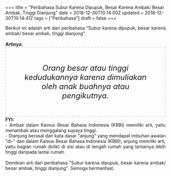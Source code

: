 +++
title = "Peribahasa Subur Karena Dipupuk, Besar Karena Ambak/ Besar Ambak, Tinggi Dianjung"
date = 2018-12-30T10:14:00Z
updated = 2018-12-30T10:14:41Z
tags = ["Peribahasa"]
draft = false
+++

<div dir="ltr" style="text-align: left;" trbidi="on"><div style="text-align: justify;">Berikut ini adalah arti dari peribahasa “Subur karena dipupuk, besar karena ambak/ besar ambak, tinggi dianjung”.</div><br /><div style="text-align: justify;"><b>Artinya:</b></div><div style="border: 2px dashed #ddd; font-size: 24px; height: auto; margin: 0 auto; padding: 50px; text-align: center; width: auto;"><i>Orang besar atau tinggi kedudukannya karena dimuliakan oleh anak buahnya atau pengikutnya.</i></div><div style="text-align: justify;"><b>FYI:</b><br />- Ambak dalam Kamus Besar Bahasa Indonesia (KBBI) memiliki arti, yaitu menambak atau menggalang supaya tinggi.<br />- Dianjung berasal dari kata dasar "anjung" yang mendapat imbuhan awalan "di-" dan dalam Kamus Besar Bahasa Indonesia (KBBI), anjung memiliki arti, yaitu bagian rumah (bilik) di sisi atau di tengah rumah yang lantainya lebih tinggi daripada lantai rumah.</div><div style="text-align: justify;"><br /></div><div style="text-align: justify;">Demikian arti dari peribahasa "Subur karena dipupuk, besar karena ambak/ besar ambak, tinggi dianjung". Semoga bermanfaat. </div></div>
